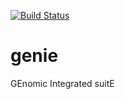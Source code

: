 [![Build Status](https://travis-ci.org/drveera/genie.svg?branch=master)](https://travis-ci.org/drveera/genie)
# genie
GEnomic Integrated suitE
